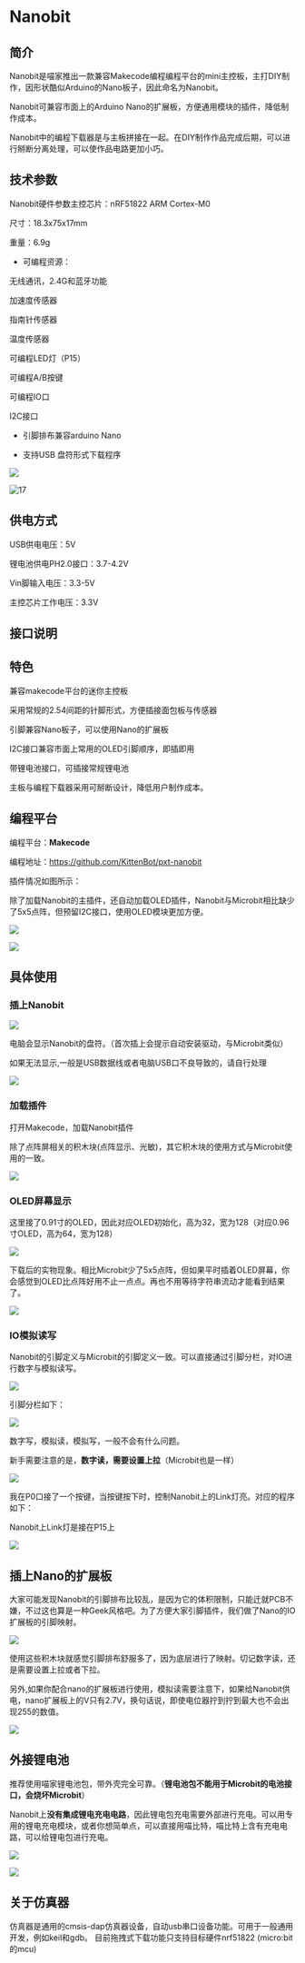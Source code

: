 # Nanobit



## 简介

Nanobit是喵家推出一款兼容Makecode编程编程平台的mini主控板，主打DIY制作，因形状酷似Arduino的Nano板子，因此命名为Nanobit。

Nanobit可兼容市面上的Arduino Nano的扩展板，方便通用模块的插件，降低制作成本。

Nanobit中的编程下载器是与主板拼接在一起。在DIY制作作品完成后期，可以进行掰断分离处理，可以使作品电路更加小巧。



## 技术参数

Nanobit硬件参数主控芯片：nRF51822  ARM Cortex-M0

尺寸：18.3x75x17mm

重量：6.9g 



- 可编程资源：

无线通讯，2.4G和蓝牙功能

加速度传感器

指南针传感器

温度传感器

可编程LED灯（P15）

可编程A/B按键

可编程IO口

I2C接口



- 引脚排布兼容arduino Nano



- 支持USB 盘符形式下载程序



![](Nanobit/16.png)

![17](Nanobit/17.png)





## 供电方式

USB供电电压：5V

锂电池供电PH2.0接口：3.7-4.2V

Vin脚输入电压：3.3-5V

主控芯片工作电压：3.3V



## 接口说明



## 特色

兼容makecode平台的迷你主控板

采用常规的2.54间距的针脚形式，方便插接面包板与传感器

引脚兼容Nano板子，可以使用Nano的扩展板

I2C接口兼容市面上常用的OLED引脚顺序，即插即用

带锂电池接口，可插接常规锂电池

主板与编程下载器采用可掰断设计，降低用户制作成本。



## 编程平台

编程平台：**Makecode**

编程地址：https://github.com/KittenBot/pxt-nanobit



插件情况如图所示：

除了加载Nanobit的主插件，还自动加载OLED插件，Nanobit与Microbit相比缺少了5x5点阵，但预留I2C接口，使用OLED模块更加方便。

![](Nanobit/01.png)

![](Nanobit/02.png)



## 具体使用

### 插上Nanobit

![](Nanobit/05.png)



电脑会显示Nanobit的盘符。（首次插上会提示自动安装驱动，与Microbit类似）

如果无法显示,一般是USB数据线或者电脑USB口不良导致的，请自行处理

![](Nanobit/04.png)

### 加载插件

打开Makecode，加载Nanobit插件

除了点阵屏相关的积木块(点阵显示、光敏)，其它积木块的使用方式与Microbit使用的一致。

![](Nanobit/03.png)



### OLED屏幕显示

这里接了0.91寸的OLED，因此对应OLED初始化，高为32，宽为128（对应0.96寸OLED，高为64，宽为128）

![](Nanobit/07.png)



下载后的实物现象。相比Microbit少了5x5点阵，但如果平时插着OLED屏幕，你会感觉到OLED比点阵好用不止一点点。再也不用等待字符串流动才能看到结果了。

![](Nanobit/06.png)



### IO模拟读写

Nanobit的引脚定义与Microbit的引脚定义一致。可以直接通过引脚分栏，对IO进行数字与模拟读写。

![](Nanobit/09.png)



引脚分栏如下：

![](Nanobit/10.png)



数字写，模拟读，模拟写，一般不会有什么问题。

新手需要注意的是，**数字读，需要设置上拉**（Microbit也是一样）

![](Nanobit/11.png)



我在P0口接了一个按键，当按键按下时，控制Nanobit上的Link灯亮。对应的程序如下：

Nanobit上Link灯是接在P15上

![](Nanobit/12.png)



## 插上Nano的扩展板

大家可能发现Nanobit的引脚排布比较乱，是因为它的体积限制，只能迁就PCB不嫌，不过这也算是一种Geek风格吧。为了方便大家引脚插件，我们做了Nano的IO扩展板的引脚映射。

![](Nanobit/13.png)

使用这些积木块就感觉引脚排布舒服多了，因为底层进行了映射。切记数字读，还是需要设置上拉或者下拉。

另外,如果你配合nano的扩展板进行使用，模拟读需要注意下，如果给Nanobit供电，nano扩展板上的V只有2.7V，换句话说，即使电位器拧到拧到最大也不会出现255的数值。

![](Nanobit/14.png)







## 外接锂电池

推荐使用喵家锂电池包，带外壳完全可靠。（**锂电池包不能用于Microbit的电池接口，会烧坏Microbit**）

Nanobit上**没有集成锂电充电电路**，因此锂电包充电需要外部进行充电。可以用专用的锂电充电模块，或者你想简单点，可以直接用喵比特，喵比特上含有充电电路，可以给锂电包进行充电。

![](Nanobit/08.png)

![](Nanobit/15.png)

## 关于仿真器

仿真器是通用的cmsis-dap仿真器设备，自动usb串口设备功能。可用于一般通用开发，例如keil和gdb。
目前拖拽式下载功能只支持目标硬件nrf51822 (micro:bit的mcu)
